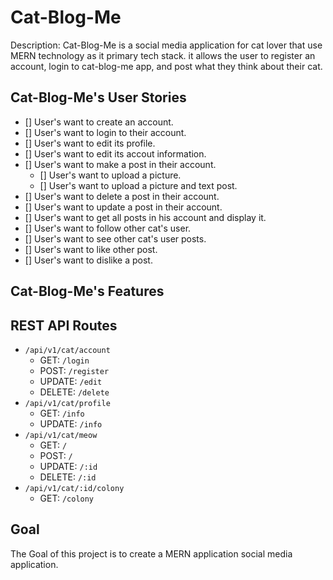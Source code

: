 # Cat-Blog-Me

Description: Cat-Blog-Me is a social media application for cat lover that use MERN technology as it primary tech stack.
it allows the user to register an account, login to cat-blog-me app, and post what they think about their cat.

## Cat-Blog-Me's User Stories

- [] User's want to create an account.
- [] User's want to login to their account.
- [] User's want to edit its profile.
- [] User's want to edit its accout information.
- [] User's want to make a post in their account.
  - [] User's want to upload a picture.
  - [] User's want to upload a picture and text post.
- [] User's want to delete a post in their account.
- [] User's want to update a post in their account.
- [] User's want to get all posts in his account and display it.
- [] User's want to follow other cat's user.
- [] User's want to see other cat's user posts.
- [] User's want to like other post.
- [] User's want to dislike a post.

## Cat-Blog-Me's Features

## REST API Routes

- `/api/v1/cat/account`
  - GET: `/login`
  - POST: `/register`
  - UPDATE: `/edit`
  - DELETE: `/delete`
- `/api/v1/cat/profile`
  - GET: `/info`
  - UPDATE: `/info`
- `/api/v1/cat/meow`
  - GET: `/`
  - POST: `/`
  - UPDATE: `/:id`
  - DELETE: `/:id`
- `/api/v1/cat/:id/colony`
  - GET: `/colony`

## Goal

The Goal of this project is to create a MERN application social media application.
